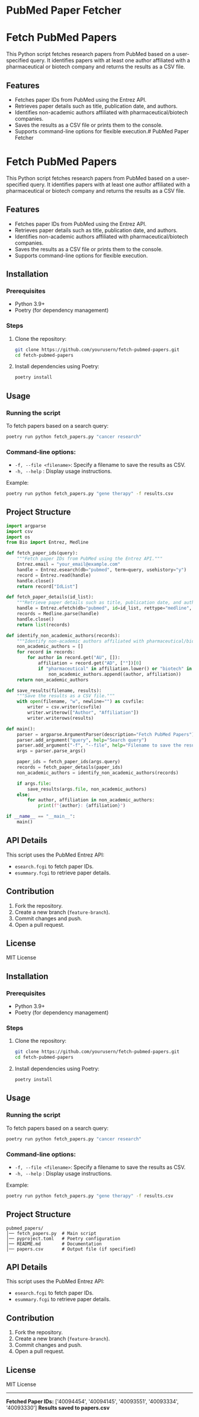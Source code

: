 ﻿# PubMed Paper Fetcher
# Fetch PubMed Papers

This Python script fetches research papers from PubMed based on a user-specified query. It identifies papers with at least one author affiliated with a pharmaceutical or biotech company and returns the results as a CSV file.

## Features
- Fetches paper IDs from PubMed using the Entrez API.
- Retrieves paper details such as title, publication date, and authors.
- Identifies non-academic authors affiliated with pharmaceutical/biotech companies.
- Saves the results as a CSV file or prints them to the console.
- Supports command-line options for flexible execution.# PubMed Paper Fetcher
# Fetch PubMed Papers

This Python script fetches research papers from PubMed based on a user-specified query. It identifies papers with at least one author affiliated with a pharmaceutical or biotech company and returns the results as a CSV file.

## Features
- Fetches paper IDs from PubMed using the Entrez API.
- Retrieves paper details such as title, publication date, and authors.
- Identifies non-academic authors affiliated with pharmaceutical/biotech companies.
- Saves the results as a CSV file or prints them to the console.
- Supports command-line options for flexible execution.

## Installation
### Prerequisites
- Python 3.9+
- Poetry (for dependency management)

### Steps
1. Clone the repository:
   ```sh
   git clone https://github.com/yourusern/fetch-pubmed-papers.git
   cd fetch-pubmed-papers
   ```
2. Install dependencies using Poetry:
   ```sh
   poetry install
   ```

## Usage
### Running the script
To fetch papers based on a search query:
```sh
poetry run python fetch_papers.py "cancer research"
```

### Command-line options:
- `-f, --file <filename>`: Specify a filename to save the results as CSV.
- `-h, --help` : Display usage instructions.

Example:
```sh
poetry run python fetch_papers.py "gene therapy" -f results.csv
```

## Project Structure
```python
import argparse
import csv
import os
from Bio import Entrez, Medline

def fetch_paper_ids(query):
    """Fetch paper IDs from PubMed using the Entrez API."""
    Entrez.email = "your_email@example.com"
    handle = Entrez.esearch(db="pubmed", term=query, usehistory="y")
    record = Entrez.read(handle)
    handle.close()
    return record["IdList"]

def fetch_paper_details(id_list):
    """Retrieve paper details such as title, publication date, and authors."""
    handle = Entrez.efetch(db="pubmed", id=id_list, rettype="medline", retmode="text")
    records = Medline.parse(handle)
    handle.close()
    return list(records)

def identify_non_academic_authors(records):
    """Identify non-academic authors affiliated with pharmaceutical/biotech companies."""
    non_academic_authors = []
    for record in records:
        for author in record.get("AU", []):
            affiliation = record.get("AD", [""])[0]
            if "pharmaceutical" in affiliation.lower() or "biotech" in affiliation.lower():
                non_academic_authors.append((author, affiliation))
    return non_academic_authors

def save_results(filename, results):
    """Save the results as a CSV file."""
    with open(filename, "w", newline="") as csvfile:
        writer = csv.writer(csvfile)
        writer.writerow(["Author", "Affiliation"])
        writer.writerows(results)

def main():
    parser = argparse.ArgumentParser(description="Fetch PubMed Papers")
    parser.add_argument("query", help="Search query")
    parser.add_argument("-f", "--file", help="Filename to save the results as CSV")
    args = parser.parse_args()

    paper_ids = fetch_paper_ids(args.query)
    records = fetch_paper_details(paper_ids)
    non_academic_authors = identify_non_academic_authors(records)

    if args.file:
        save_results(args.file, non_academic_authors)
    else:
        for author, affiliation in non_academic_authors:
            print(f"{author}: {affiliation}")

if __name__ == "__main__":
    main()
```

## API Details
This script uses the PubMed Entrez API:
- `esearch.fcgi` to fetch paper IDs.
- `esummary.fcgi` to retrieve paper details.

## Contribution
1. Fork the repository.
2. Create a new branch (`feature-branch`).
3. Commit changes and push.
4. Open a pull request.

## License
MIT License

## Installation
### Prerequisites
- Python 3.9+
- Poetry (for dependency management)

### Steps
1. Clone the repository:
   ```sh
   git clone https://github.com/yourusern/fetch-pubmed-papers.git
   cd fetch-pubmed-papers
   ```
2. Install dependencies using Poetry:
   ```sh
   poetry install
   ```

## Usage
### Running the script
To fetch papers based on a search query:
```sh
poetry run python fetch_papers.py "cancer research"
```

### Command-line options:
- `-f, --file <filename>`: Specify a filename to save the results as CSV.
- `-h, --help` : Display usage instructions.

Example:
```sh
poetry run python fetch_papers.py "gene therapy" -f results.csv
```

## Project Structure
```
pubmed_papers/
│── fetch_papers.py  # Main script
│── pyproject.toml   # Poetry configuration
│── README.md        # Documentation
│── papers.csv       # Output file (if specified)
```

## API Details
This script uses the PubMed Entrez API:
- `esearch.fcgi` to fetch paper IDs.
- `esummary.fcgi` to retrieve paper details.

## Contribution
1. Fork the repository.
2. Create a new branch (`feature-branch`).
3. Commit changes and push.
4. Open a pull request.

## License
MIT License

---
**Fetched Paper IDs:** ['40094454', '40094145', '40093551', '40093334', '40093330']
**Results saved to papers.csv**
